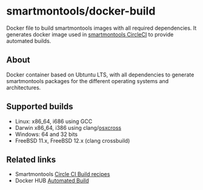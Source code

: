 # smartmontools/docker-build

Docker file to build smartmontools images with all required dependencies. It generates docker image used in [smartmontools CircleCI](https://circleci.com/gh/smartmontools/smartmontools) to provide automated builds.

## About

Docker container based on Ubtuntu LTS, with all dependencies to generate smartmontools packages for the different operating systems and architectures.

## Supported builds

- Linux: x86_64, i686 using GCC
- Darwin x86_64, i386 using clang/[osxcross](https://github.com/tpoechtrager/osxcross)
- Windows: 64 and 32 bits
- FreeBSD 11.x, FreeBSD 12.x (clang crossbuild)

## Related links

- Smartmontools [Circle CI Build recipes](https://www.smartmontools.org/browser/trunk/.circleci/config.yml)
- Docker HUB [Automated Build](https://hub.docker.com/r/sammcz/docker-build/)
